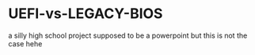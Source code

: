 # UEFI-vs-LEGACY-BIOS
a silly high school project supposed to be a powerpoint but this is not the case hehe
